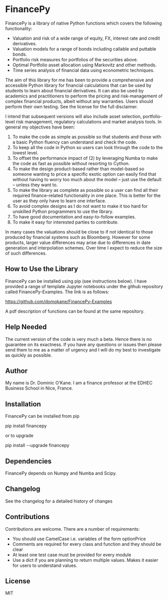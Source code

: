 # FinancePy

FinancePy is a library of native Python functions which covers the following functionality:

* Valuation and risk of a wide range of equity, FX, interest rate and credit derivatives.
* Valuation models for a range of bonds including callable and puttable bonds.
* Portfolio risk measures for portfolios of the securities above.
* Optimal Portfolio asset allocation using Markovitz and other methods.
* Time series analysis of financial data using econometric techniques.

The aim of this library for me has been to provide a comprehensive and accessible Python library for financial calculations that can be used by students to learn about financial derivatives. It can also be used by academics and practitioners to perform the pricing and risk-management of complex financial products, albeit without any warranties. Users should perform their own testing. See the license for the full disclaimer.

I intend that subsequent versions will also include asset selection, portfolio-level risk management, regulatory calculations and market analysis tools. In general my objectives have been:

1. To make the code as simple as possible so that students and those with a basic Python fluency can understand and check the code.
2. To keep all the code in Python so users can look through the code to the lowest level.
3. To offset the performance impact of (2) by leveraging Numba to make the code as fast as possible without resorting to Cython.
4. To make the design product-based rather than model-based so someone wanting to price a specific exotic option can easily find that without having to worry too much about the model – just use the default – unless they want to.
5. To make the library as complete as possible so a user can find all their required finance-related functionality in one place. This is better for the user as they only have to learn one interface.
6. To avoid complex designs as I do not want to make it too hard for unskilled Python programmers to use the library.
7. To have good documentation and easy-to-follow examples.
8. To make it easy for interested parties to contribute.

In many cases the valuations should be close to if not identical to those produced by financial systems such as Bloomberg. However for some products, larger value differences may arise due to differences in date generation and interpolation schemes. Over time I expect to reduce the size of such differences.

## How to Use the Library

FinancePy can be installed using pip (see instructions below). I have provided a range of template Jupyter notebooks under the github repository called FinancePy-Examples. The link is as follows:

https://github.com/domokane/FinancePy-Examples

A pdf description of functions can be found at the same repository.

## Help Needed

The current version of the code is very much a beta. Hence there is no guarantee on its exactness. If you have any questions or issues then please send them to me as a matter of urgency and I will do my best to investigate as quickly as possible.

## Author

My name is Dr. Dominic O'Kane. I am a finance professor at the EDHEC Business School in Nice, France.

## Installation

FinancePy can be installed from pip

pip install financepy

or to upgrade

pip install --upgrade financepy

## Dependencies

FinancePy depends on Numpy and Numba and Scipy.


## Changelog

See the changelog for a detailed history of changes

## Contributions

Contributions are welcome. There are a number of requirements:

* You should use CamelCase i.e. variables of the form optionPrice
* Comments are required for every class and function and they should be clear
* At least one test case must be provided for every module
* Use a dict if you are planning to return multiple values. Makes it easier for users to understand values.

## License

MIT
